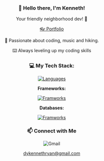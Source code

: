 <div align="center">

### 👋 Hello there, I'm Kenneth!

Your friendly neighborhood dev! 🐛

[👓 Portfolio](www.dykennethryan.com)

🌱 Passionate about coding, music and hiking.

⌨️ Always leveling up my coding skills


###  💻 My Tech Stack:
[![Languages](https://skillicons.dev/icons?i=js,ts,php,html,css,tailwind)](https://skillicons.dev)

**Frameworks:**

[![Framworks](https://skillicons.dev/icons?i=next,react,laravel,vue,svelte)](https://skillicons.dev)

**Databases:**

[![Framworks](https://skillicons.dev/icons?i=mysql,postgres,mongodb,firebase)](https://skillicons.dev)


### 📫 Connect with Me
  
![Gmail](https://skillicons.dev/icons?i=gmail)

 dykennethryan@gmail.com
